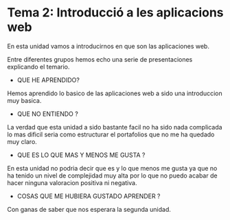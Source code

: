 # Tema 2: Introducció a les aplicacions web

En esta unidad vamos a introducirnos en que son las aplicaciones web.

Entre diferentes grupos hemos echo una serie de presentaciones explicando el temario.

* QUE HE APRENDIDO?

Hemos aprendido lo basico de las aplicaciones web a sido una introduccion muy basica.

* QUE NO ENTIENDO ? 

 La verdad que esta unidad a sido bastante facil no ha sido nada complicada lo mas dificil seria como estructurar el portafolios que no me ha quedado muy claro.
 
* QUE ES LO QUE MAS Y MENOS ME GUSTA ?

 En esta unidad no podria decir que es y lo que menos me gusta ya que no ha tenido un nivel de complejidad muy alta por lo que no puedo acabar de hacer ninguna valoracion positiva ni  negativa.

* COSAS QUE ME HUBIERA GUSTADO APRENDER ? 

 Con ganas de saber que nos esperara la segunda unidad.
